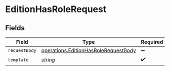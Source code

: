 # EditionHasRoleRequest


## Fields

| Field                                                                                               | Type                                                                                                | Required                                                                                            | Description                                                                                         |
| --------------------------------------------------------------------------------------------------- | --------------------------------------------------------------------------------------------------- | --------------------------------------------------------------------------------------------------- | --------------------------------------------------------------------------------------------------- |
| `requestBody`                                                                                       | [operations.EditionHasRoleRequestBody](../../../sdk/models/operations/editionhasrolerequestbody.md) | :heavy_minus_sign:                                                                                  | N/A                                                                                                 |
| `template`                                                                                          | *string*                                                                                            | :heavy_check_mark:                                                                                  | Template id                                                                                         |
